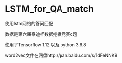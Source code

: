 # LSTM_for_QA_match
使用lstm网络的答问匹配

数据是第六届泰迪杯数据挖掘竞赛c题

使用了Tensorflow 1.12 以及 python 3.6.8

word2vec文件在网盘http://pan.baidu.com/s/1dFeNNK9
